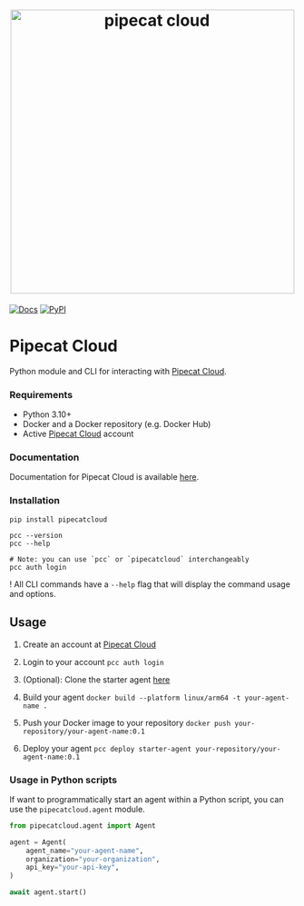 <h1><div align="center">
 <img alt="pipecat cloud" width="500px" height="auto" src="./pipecat-cloud.png">
</div></h1>

[![Docs](https://img.shields.io/badge/documentation-blue)](https://docs.pipecat.daily.co)
[![PyPI](https://img.shields.io/pypi/v/pipecatcloud)](https://pypi.org/project/pipecatcloud)

# Pipecat Cloud

Python module and CLI for interacting with [Pipecat Cloud](https://pipecat.daily.co).

### Requirements

- Python 3.10+
- Docker and a Docker repository (e.g. Docker Hub)
- Active [Pipecat Cloud](https://pipecat.daily.co)
  account

### Documentation

Documentation for Pipecat Cloud is available [here](https://docs.pipecat.daily.co).

### Installation

```shell
pip install pipecatcloud

pcc --version
pcc --help

# Note: you can use `pcc` or `pipecatcloud` interchangeably
pcc auth login
```

! All CLI commands have a `--help` flag that will display the command usage and options.

## Usage

1. Create an account at [Pipecat Cloud](https://pipecat.daily.co)

2. Login to your account `pcc auth login`

3. (Optional): Clone the starter agent [here](https://github.com/daily-co/pipecat-cloud-starter)

4. Build your agent `docker build --platform linux/arm64 -t your-agent-name .`

5. Push your Docker image to your repository `docker push your-repository/your-agent-name:0.1`

6. Deploy your agent `pcc deploy starter-agent your-repository/your-agent-name:0.1`

### Usage in Python scripts

If want to programmatically start an agent within a Python script, you can use the `pipecatcloud.agent` module.

```python
from pipecatcloud.agent import Agent

agent = Agent(
    agent_name="your-agent-name",
    organization="your-organization",
    api_key="your-api-key",
)

await agent.start()
```
